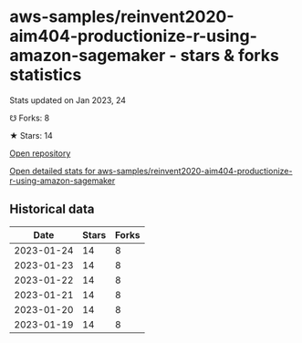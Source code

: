 # aws-samples/reinvent2020-aim404-productionize-r-using-amazon-sagemaker - stars & forks statistics

Stats updated on Jan 2023, 24

☋ Forks: 8

★ Stars: 14

[Open repository](https://github.com/aws-samples/reinvent2020-aim404-productionize-r-using-amazon-sagemaker)

[Open detailed stats for aws-samples/reinvent2020-aim404-productionize-r-using-amazon-sagemaker](https://reviewgithub.com/rep/aws-samples/reinvent2020-aim404-productionize-r-using-amazon-sagemaker)

## Historical data
| Date | Stars | Forks |
|------|-------|-------|
| 2023-01-24 | 14 | 8 | 
| 2023-01-23 | 14 | 8 | 
| 2023-01-22 | 14 | 8 | 
| 2023-01-21 | 14 | 8 | 
| 2023-01-20 | 14 | 8 | 
| 2023-01-19 | 14 | 8 | 

